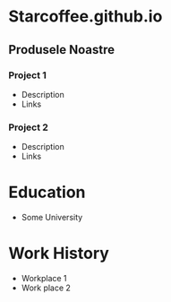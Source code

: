 # Starcoffee.github.io

## Produsele Noastre
### Project 1
- Description
- Links

### Project 2
- Description
- Links

# Education
- Some University

# Work History
- Workplace 1
- Work place 2
